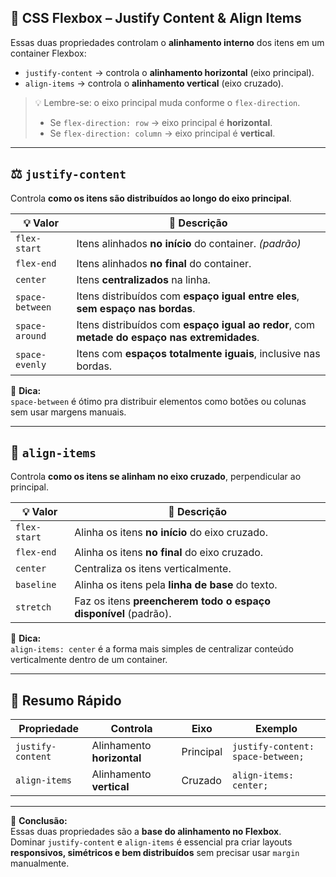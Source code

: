 ## 📐 CSS Flexbox – Justify Content & Align Items

Essas duas propriedades controlam o **alinhamento interno** dos itens em um container Flexbox:  
- `justify-content` → controla o **alinhamento horizontal** (eixo principal).  
- `align-items` → controla o **alinhamento vertical** (eixo cruzado).  

> 💡 Lembre-se: o eixo principal muda conforme o `flex-direction`.  
> - Se `flex-direction: row` → eixo principal é **horizontal**.  
> - Se `flex-direction: column` → eixo principal é **vertical**.

---

## ⚖️ `justify-content`

Controla **como os itens são distribuídos ao longo do eixo principal**.  

| 💡 **Valor** | 📝 **Descrição** |
| ------------- | ---------------- |
| `flex-start` | Itens alinhados **no início** do container. *(padrão)* |
| `flex-end` | Itens alinhados **no final** do container. |
| `center` | Itens **centralizados** na linha. |
| `space-between` | Itens distribuídos com **espaço igual entre eles**, **sem espaço nas bordas**. |
| `space-around` | Itens distribuídos com **espaço igual ao redor**, com **metade do espaço nas extremidades**. |
| `space-evenly` | Itens com **espaços totalmente iguais**, inclusive nas bordas. |

📘 **Dica:**  
`space-between` é ótimo pra distribuir elementos como botões ou colunas sem usar margens manuais.

---

## 🧭 `align-items`

Controla **como os itens se alinham no eixo cruzado**, perpendicular ao principal.  

| 💡 **Valor** | 📝 **Descrição** |
| ------------- | ---------------- |
| `flex-start` | Alinha os itens **no início** do eixo cruzado. |
| `flex-end` | Alinha os itens **no final** do eixo cruzado. |
| `center` | Centraliza os itens verticalmente. |
| `baseline` | Alinha os itens pela **linha de base** do texto. |
| `stretch` | Faz os itens **preencherem todo o espaço disponível** (padrão). |

📘 **Dica:**  
`align-items: center` é a forma mais simples de centralizar conteúdo verticalmente dentro de um container.

---

## 🧠 Resumo Rápido

| Propriedade | Controla | Eixo | Exemplo |
| ------------ | -------- | ---- | -------- |
| `justify-content` | Alinhamento **horizontal** | Principal | `justify-content: space-between;` |
| `align-items` | Alinhamento **vertical** | Cruzado | `align-items: center;` |

---

💬 **Conclusão:**  
Essas duas propriedades são a **base do alinhamento no Flexbox**.  
Dominar `justify-content` e `align-items` é essencial pra criar layouts **responsivos, simétricos e bem distribuídos** sem precisar usar `margin` manualmente.
